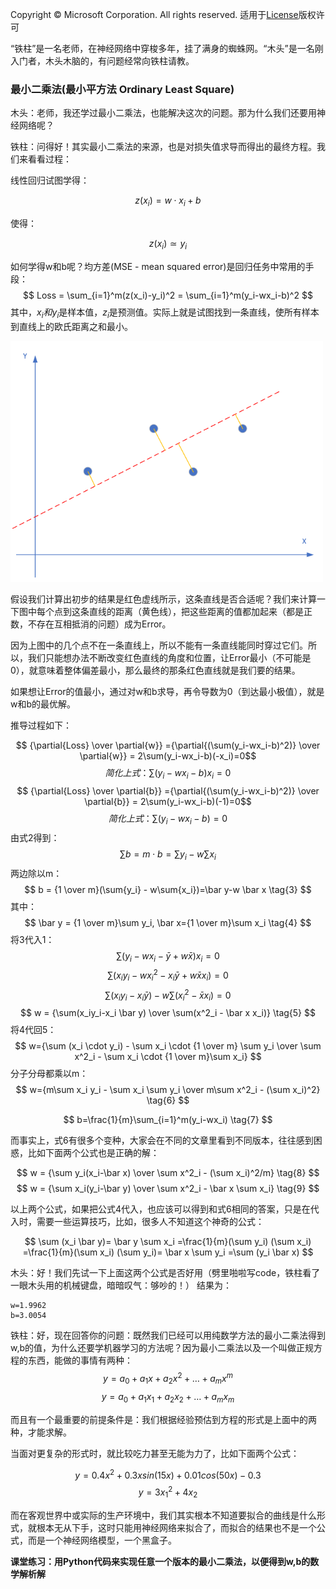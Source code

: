 Copyright © Microsoft Corporation. All rights reserved.
  适用于[License](https://github.com/Microsoft/ai-edu/blob/master/LICENSE.md)版权许可

“铁柱”是一名老师，在神经网络中穿梭多年，挂了满身的蜘蛛网。“木头”是一名刚入门者，木头木脑的，有问题经常向铁柱请教。

### 最小二乘法(最小平方法 Ordinary Least Square)

木头：老师，我还学过最小二乘法，也能解决这次的问题。那为什么我们还要用神经网络呢？

铁柱：问得好！其实最小二乘法的来源，也是对损失值求导而得出的最终方程。我们来看看过程：

线性回归试图学得：

$$z(x_i)=w \cdot x_i+b$$

使得：

$$z(x_i) \simeq y_i$$

如何学得w和b呢？均方差(MSE - mean squared error)是回归任务中常用的手段：
$$
Loss = \sum_{i=1}^m(z(x_i)-y_i)^2 = \sum_{i=1}^m(y_i-wx_i-b)^2
$$
其中，$x_i和y_i$是样本值，$z_i$是预测值。实际上就是试图找到一条直线，使所有样本到直线上的欧氏距离之和最小。

<img src=".\Images\4\mse.png" width="500">  

假设我们计算出初步的结果是红色虚线所示，这条直线是否合适呢？我们来计算一下图中每个点到这条直线的距离（黄色线），把这些距离的值都加起来（都是正数，不存在互相抵消的问题）成为Error。

因为上图中的几个点不在一条直线上，所以不能有一条直线能同时穿过它们。所以，我们只能想办法不断改变红色直线的角度和位置，让Error最小（不可能是0），就意味着整体偏差最小，那么最终的那条红色直线就是我们要的结果。

如果想让Error的值最小，通过对w和b求导，再令导数为0（到达最小极值），就是w和b的最优解。

推导过程如下：

$$
{\partial{Loss} \over \partial{w}} ={\partial{(\sum(y_i-wx_i-b)^2)} \over \partial{w}} = 2\sum(y_i-wx_i-b)(-x_i)=0$$$$
简化上式：\sum(y_i-wx_i-b)x_i=0 \tag{1}
$$
$$
{\partial{Loss} \over \partial{b}} ={\partial{(\sum(y_i-wx_i-b)^2)} \over \partial{b}} = 2\sum(y_i-wx_i-b)(-1)=0$$$$
简化上式：\sum(y_i-wx_i-b)=0 \tag{2}
$$
由式2得到：
$$
\sum b = m \cdot b = \sum{y_i} - w\sum{x_i} \tag{假设有m个样本}$$$$ 
$$
两边除以m：
$$
b = {1 \over m}(\sum{y_i} - w\sum{x_i})=\bar y-w \bar x \tag{3}
$$
其中：
$$
\bar y = {1 \over m}\sum y_i, \bar x={1 \over m}\sum x_i \tag{4}
$$
将3代入1：
$$
\sum(y_i-wx_i-\bar y + w \bar x)x_i=0 $$$$
\sum(x_i y_i-wx^2_i-x_i \bar y + w \bar x x_i)=0 $$$$
\sum(x_iy_i-x_i \bar y)-w\sum(x^2_i - \bar x x_i) = 0$$$$
w = {\sum(x_iy_i-x_i \bar y) \over \sum(x^2_i - \bar x x_i)} \tag{5}
$$
将4代回5：
$$
w={\sum (x_i \cdot y_i) - \sum x_i \cdot {1 \over m} \sum y_i \over \sum x^2_i - \sum x_i \cdot {1 \over m}\sum x_i}
$$
分子分母都乘以m：
$$
w={m\sum x_i y_i - \sum x_i \sum y_i \over m\sum x^2_i - (\sum x_i)^2} \tag{6}
$$

$$
b=\frac{1}{m}\sum_{i=1}^m(y_i-wx_i) \tag{7}
$$

而事实上，式6有很多个变种，大家会在不同的文章里看到不同版本，往往感到困惑，比如下面两个公式也是正确的解：

$$
w = {\sum y_i(x_i-\bar x) \over \sum x^2_i - (\sum x_i)^2/m} \tag{8}
$$$$
w = {\sum x_i(y_i-\bar y) \over \sum x^2_i - \bar x \sum x_i} \tag{9}
$$

以上两个公式，如果把公式4代入，也应该可以得到和式6相同的答案，只是在代入时，需要一些运算技巧，比如，很多人不知道这个神奇的公式：

$$
\sum (x_i \bar y)= \bar y \sum x_i =\frac{1}{m}(\sum y_i) (\sum x_i) =\frac{1}{m}(\sum x_i) (\sum y_i)= \bar x \sum y_i =\sum (y_i \bar x)
$$

木头：好！我们先试一下上面这两个公式是否好用（劈里啪啦写code，铁柱看了一眼木头用的机械键盘，暗暗叹气：够吵的！）
结果为：
```
w=1.9962
b=3.0054
```

铁柱：好，现在回答你的问题：既然我们已经可以用纯数学方法的最小二乘法得到w,b的值，为什么还要学机器学习的方法呢？因为最小二乘法以及一个叫做正规方程的东西，能做的事情有两种：
$$y=a_0+a_1x+a_2x^2+ \dots + a_mx^m \tag{一元多次方程}$$
$$y=a_0+a_1x_1+a_2x_2+ \dots + a_mx_m \tag{多元一次线性方程}$$

而且有一个最重要的前提条件是：我们根据经验预估到方程的形式是上面中的两种，才能求解。

当面对更复杂的形式时，就比较吃力甚至无能为力了，比如下面两个公式：

$$y=0.4x^2 + 0.3xsin(15x) + 0.01cos(50x)-0.3 \tag{一元二次复合三角函数}$$
$$y=3x_1^2 + 4x_2 \tag{二元二次线性}$$

而在客观世界中或实际的生产环境中，我们其实根本不知道要拟合的曲线是什么形式，就根本无从下手，这时只能用神经网络来拟合了，而拟合的结果也不是一个公式，而是一个神经网络模型，一个黑盒子。

**课堂练习：用Python代码来实现任意一个版本的最小二乘法，以便得到w,b的数学解析解**